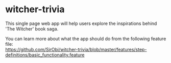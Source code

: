 # witcher-trivia
This single page web app will help users explore the inspirations behind 'The Witcher' book saga.  

You can learn more about what the app should do from the following feature file:  
https://github.com/SirObi/witcher-trivia/blob/master/features/step-definitions/basic_functionality.feature
